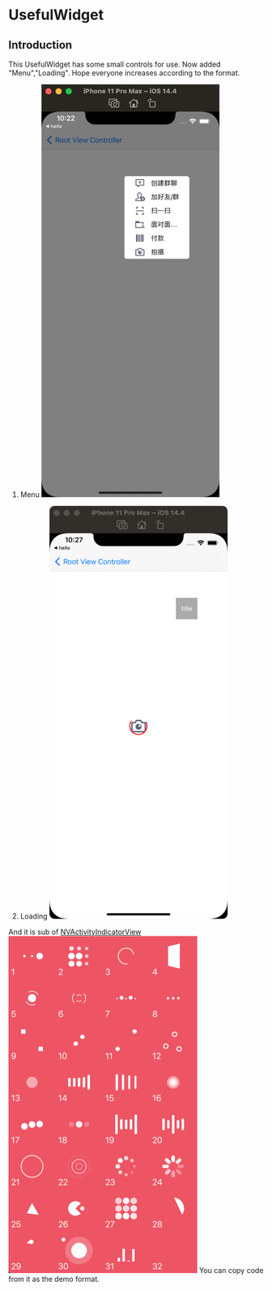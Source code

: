 # UsefulWidget

## Introduction
This UsefulWidget has some small controls for use. Now added "Menu","Loading". Hope everyone increases according to the format.

1. Menu
   ![menu](./ReadMeSource/4C2431FA-4B14-4248-8C65-309BD6F81271.png)

2. Loading 
   ![menu](./ReadMeSource/F51B1AA2-A554-46B1-82FB-573A94DF1306.png)

And it is sub of [NVActivityIndicatorView](https://github.com/ninjaprox/NVActivityIndicatorView.git)
  ![menu](./ReadMeSource/Demo.gif)
You can copy code from it as the demo format.  

  




